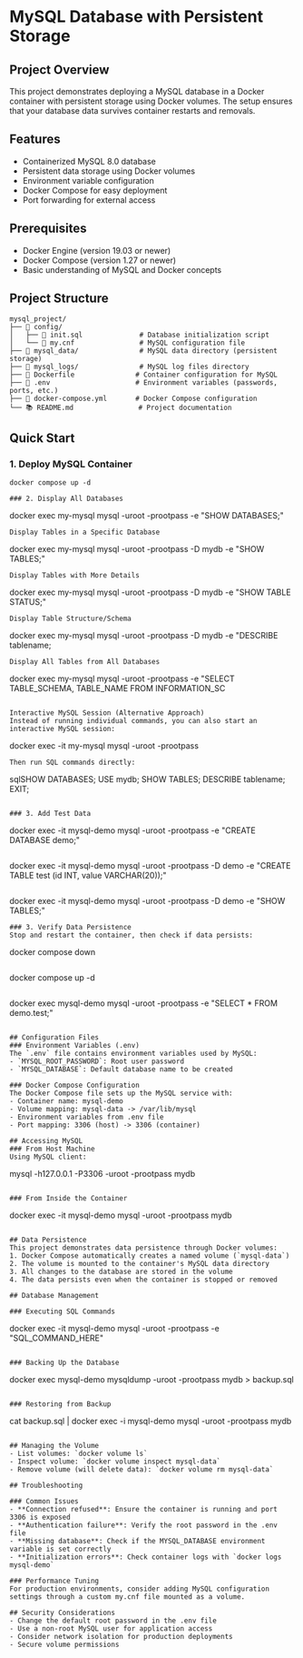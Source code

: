 # MySQL Database with Persistent Storage
## Project Overview
This project demonstrates deploying a MySQL database in a Docker container with persistent storage using Docker volumes. The setup ensures that your database data survives container restarts and removals.

## Features
- Containerized MySQL 8.0 database
- Persistent data storage using Docker volumes
- Environment variable configuration
- Docker Compose for easy deployment
- Port forwarding for external access

## Prerequisites
- Docker Engine (version 19.03 or newer)
- Docker Compose (version 1.27 or newer)
- Basic understanding of MySQL and Docker concepts

## Project Structure
```
mysql_project/
├── 📁 config/
│   ├── 📄 init.sql              # Database initialization script
│   └── 📄 my.cnf                # MySQL configuration file
├── 📁 mysql_data/               # MySQL data directory (persistent storage)
├── 📁 mysql_logs/               # MySQL log files directory
├── 🐳 Dockerfile               # Container configuration for MySQL
├── 🔧 .env                     # Environment variables (passwords, ports, etc.)
├── 🐙 docker-compose.yml       # Docker Compose configuration
└── 📚 README.md                # Project documentation
```

## Quick Start

### 1. Deploy MySQL Container
```
docker compose up -d

### 2. Display All Databases
```
docker exec my-mysql mysql -uroot -prootpass -e "SHOW DATABASES;"
```
Display Tables in a Specific Database
```
docker exec my-mysql mysql -uroot -prootpass -D mydb -e "SHOW TABLES;"
```
Display Tables with More Details
```
docker exec my-mysql mysql -uroot -prootpass -D mydb -e "SHOW TABLE STATUS;"
```
Display Table Structure/Schema
```
docker exec my-mysql mysql -uroot -prootpass -D mydb -e "DESCRIBE tablename;
```
Display All Tables from All Databases
```
docker exec my-mysql mysql -uroot -prootpass -e "SELECT TABLE_SCHEMA, TABLE_NAME FROM INFORMATION_SC
```

Interactive MySQL Session (Alternative Approach)
Instead of running individual commands, you can also start an interactive MySQL session:
```
docker exec -it my-mysql mysql -uroot -prootpass
```
Then run SQL commands directly:
```
sqlSHOW DATABASES;
USE mydb;
SHOW TABLES;
DESCRIBE tablename;
EXIT;
```

### 3. Add Test Data
```
docker exec -it mysql-demo mysql -uroot -prootpass -e "CREATE DATABASE demo;"
```
```
docker exec -it mysql-demo mysql -uroot -prootpass -D demo -e "CREATE TABLE test (id INT, value VARCHAR(20));"
```
```
docker exec -it mysql-demo mysql -uroot -prootpass -D demo -e "SHOW TABLES;"
```
### 3. Verify Data Persistence
Stop and restart the container, then check if data persists:
```
docker compose down
```

```
docker compose up -d
```

```
docker exec mysql-demo mysql -uroot -prootpass -e "SELECT * FROM demo.test;"

```

## Configuration Files
### Environment Variables (.env)
The `.env` file contains environment variables used by MySQL:
- `MYSQL_ROOT_PASSWORD`: Root user password
- `MYSQL_DATABASE`: Default database name to be created

### Docker Compose Configuration
The Docker Compose file sets up the MySQL service with:
- Container name: mysql-demo
- Volume mapping: mysql-data -> /var/lib/mysql
- Environment variables from .env file
- Port mapping: 3306 (host) -> 3306 (container)

## Accessing MySQL
### From Host Machine
Using MySQL client:
```
mysql -h127.0.0.1 -P3306 -uroot -prootpass mydb
```

### From Inside the Container
```
docker exec -it mysql-demo mysql -uroot -prootpass mydb
```

## Data Persistence
This project demonstrates data persistence through Docker volumes:
1. Docker Compose automatically creates a named volume (`mysql-data`)
2. The volume is mounted to the container's MySQL data directory
3. All changes to the database are stored in the volume
4. The data persists even when the container is stopped or removed

## Database Management

### Executing SQL Commands
```
docker exec -it mysql-demo mysql -uroot -prootpass -e "SQL_COMMAND_HERE"
```

### Backing Up the Database
```
docker exec mysql-demo mysqldump -uroot -prootpass mydb > backup.sql
```

### Restoring from Backup
```
cat backup.sql | docker exec -i mysql-demo mysql -uroot -prootpass mydb
```

## Managing the Volume
- List volumes: `docker volume ls`
- Inspect volume: `docker volume inspect mysql-data`
- Remove volume (will delete data): `docker volume rm mysql-data`

## Troubleshooting

### Common Issues
- **Connection refused**: Ensure the container is running and port 3306 is exposed
- **Authentication failure**: Verify the root password in the .env file
- **Missing database**: Check if the MYSQL_DATABASE environment variable is set correctly
- **Initialization errors**: Check container logs with `docker logs mysql-demo`

### Performance Tuning
For production environments, consider adding MySQL configuration settings through a custom my.cnf file mounted as a volume.

## Security Considerations
- Change the default root password in the .env file
- Use a non-root MySQL user for application access
- Consider network isolation for production deployments
- Secure volume permissions

